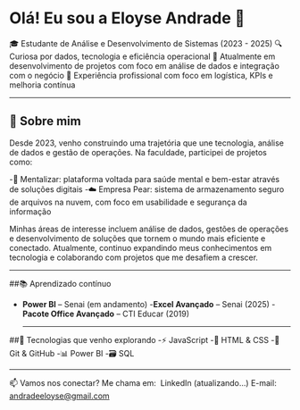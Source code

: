 # Olá! Eu sou a Eloyse Andrade 👋

🎓 Estudante de Análise e Desenvolvimento de Sistemas (2023 - 2025)
🔍 Curiosa por dados, tecnologia e eficiência operacional
🌱 Atualmente em desenvolvimento de projetos com foco em análise de dados e integração com o negócio
💼 Experiência profissional com foco em logística, KPIs e melhoria contínua

---

## 💬 Sobre mim
Desde 2023, venho construindo uma trajetória que une tecnologia, análise de dados e gestão de operações. Na faculdade, participei de projetos como:

-🧠 Mentalizar: plataforma voltada para saúde mental e bem-estar através de soluções digitais
-☁️ Empresa Pear: sistema de armazenamento seguro de arquivos na nuvem, com foco em usabilidade e segurança da informação

Minhas áreas de interesse incluem análise de dados, gestões de operações e desenvolvimento de soluções que tornem o mundo mais eficiente e conectado. Atualmente, continuo expandindo meus conhecimentos em tecnologia e colaborando com projetos que me desafiem a crescer.

---

##📚 Aprendizado contínuo

- **Power BI** – Senai (em andamento)
-**Excel Avançado** – Senai (2025)
-**Pacote Office Avançado** – CTI Educar (2019)

  ---
  
##🚀 Tecnologias que venho explorando
-⚡ JavaScript
-🎨 HTML & CSS
-🔧 Git & GitHub
-📊 Power BI
-🗃️ SQL

---
📫 Vamos nos conectar? Me chama em: 
LinkedIn (atualizando...)
E-mail: andradeeloyse@gmail.com
